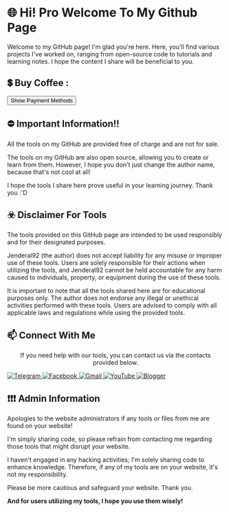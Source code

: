 
<tr>
  <td align="center">
    <h1>🌐 Hi! Pro Welcome To My Github Page</h1>
    <p>Welcome to my GitHub page! I'm glad you're here.
    Here, you'll find various projects I've worked on, ranging from open-source code to tutorials and learning notes.
    I hope the content I share will be beneficial to you.</p>
  </td>
  <td align="center">
    <h2>💲 </i> Buy Coffee :</h2>
    <button onclick="toggleVisibility()">Show Payment Methods</button>
    <ul id="paymentMethods" style="display: none;">
      <li>Bitcoin <i style="font-size:24px">$</i>: 14nXhmRiQx5joCXFTdR8ydm3T8et7MFDXC</li>
      <li>Saweria <i style="font-size:24px">$</i>: <a href="https://saweria.co/Shin403" target="_blank">https://saweria.co/Shin403</a></li>
      <li>Trakteer <i style="font-size:24px">$</i>: <a href="https://trakteer.id/shin403" target="_blank">https://trakteer.id/shin403</a></li>
      <li>Buymeacoffee <i style="font-size:24px">$</i>: <a href="https://www.buymeacoffee.com/shin.code" target="_blank">https://www.buymeacoffee.com/shin.code</a></li>
      <li>Ko-Fi <i style="font-size:24px">$</i>: <a href="https://ko-fi.com/shincode403" target="_blank">https://ko-fi.com/shincode403</a></li>
    </ul>
  </td>
  <td align="center">
    <h2>⛔ Important Information!!</h2>
    <p>All the tools on my GitHub are provided free of charge and are not for sale.</p>
    <p>The tools on my GitHub are also open source, allowing you to create or learn from them. However, I hope you don't just change the author name, because that's not cool at all!</p>
    <p>I hope the tools I share here prove useful in your learning journey. Thank you :'D</p>
  </td>
</tr>

<script>
  function toggleVisibility() {
    var paymentList = document.getElementById('paymentMethods');
    if (paymentList.style.display === "none") {
      paymentList.style.display = "block";
    } else {
      paymentList.style.display = "none";
    }
  }
</script>
  <tr>
    <td align="center">
      <h2>☣️ Disclaimer For Tools</h2>
      <p>
      The tools provided on this GitHub page are intended to be used responsibly and for their designated purposes.
      </p>
      <p>
      Jenderal92 (the author) does not accept liability for any misuse or improper use of these tools. Users are solely responsible for their actions when utilizing the tools, and Jenderal92 cannot be held accountable for any harm caused to individuals, property, or equipment during the use of these tools.
      </p>
      <p>
       It is important to note that all the tools shared here are for educational purposes only. The author does not endorse any illegal or unethical activities performed with these tools. Users are advised to comply with all applicable laws and regulations while using the provided tools.
      </p>
    </td>
    <td align="center">
      <h2>📫 Connect With Me</h2>
      <p align="center">If you need help with our tools, you can contact us via the contacts provided below.</p>
      <a href="https://t.me/Shin_code" rel="nofollow">
        <img src="https://camo.githubusercontent.com/8f41682a178e57a174d0c6042e9cdb842c6329b24c34b2bf4206c25e933073a9/68747470733a2f2f696d672e736869656c64732e696f2f62616467652f54656c656772616d2d3243413545303f7374796c653d666f722d7468652d6261646765266c6f676f3d74656c656772616d266c6f676f436f6c6f723d7768697465" alt="Telegram" data-canonical-src="https://img.shields.io/badge/Telegram-2CA5E0?style=for-the-badge&amp;logo=telegram&amp;logoColor=white" style="max-width: 100%;">
      </a>
      <a href="https://facebook.com/Shin403" rel="nofollow">
         <img src="https://camo.githubusercontent.com/8ceae4de650f63bd2d9b9a14988510ce0c1437f9c7b34d81e20b7adc5d006dfb/68747470733a2f2f696d672e736869656c64732e696f2f62616467652f46616365626f6f6b2d3138373746323f7374796c653d666f722d7468652d6261646765266c6f676f3d66616365626f6f6b266c6f676f436f6c6f723d7768697465" alt="Facebook" data-canonical-src="https://img.shields.io/badge/Facebook-1877F2?style=for-the-badge&logo=facebook&logoColor=white" style="max-width: 100%;">
      </a>
      <a href="mailto:shindaytoday@gmail.com" rel="nofollow">
         <img src="https://camo.githubusercontent.com/e5cfad4cbb1e023463333923b069b81749d94e8ff5722f851c7bb01d65bb0e95/68747470733a2f2f696d672e736869656c64732e696f2f62616467652f476d61696c2d4431343833363f7374796c653d666f722d7468652d6261646765266c6f676f3d676d61696c266c6f676f436f6c6f723d7768697465" alt="Gmail" data-canonical-src="https://img.shields.io/badge/Gmail-D14836?style=for-the-badge&logo=gmail&logoColor=white" style="max-width: 100%;">
      </a>
      <a href="https://m.youtube.com/channel/UCKf6FCKYuFUeG5D_SiAsQiQ/" rel="nofollow">
         <img src="https://camo.githubusercontent.com/94b947e758f767a15576edfb06cc06075d6b62ef7a8946db69c5ce4a2ee830f7/68747470733a2f2f696d672e736869656c64732e696f2f62616467652f596f75547562652d4646303030303f7374796c653d666f722d7468652d6261646765266c6f676f3d796f7574756265266c6f676f436f6c6f723d7768697465" alt="YouTube" data-canonical-src="https://img.shields.io/badge/YouTube-FF0000?style=for-the-badge&amp;logo=youtube&amp;logoColor=white" style="max-width: 100%;">
      </a>
      <a href="https://www.blog-gan.org/" rel="nofollow">
        <img src="https://camo.githubusercontent.com/45f31f716807c216a3b06d7c5ecb3b778d6f6eb7400fdd1774bada577aab678d/68747470733a2f2f696d672e736869656c64732e696f2f62616467652f426c6f676765722d4646353732323f7374796c653d666f722d7468652d6261646765266c6f676f3d626c6f67676572266c6f676f436f6c6f723d7768697465" alt="Blogger" data-canonical-src="https://img.shields.io/badge/Blogger-FF5722?style=for-the-badge&logo=blogger&logoColor=white" style="max-width: 100%;">
      </a>
      </td>
    <td align="center">
      <h2>❗❗❗ Admin Information</h2>
      <p>Apologies to the website administrators if any tools or files from me are found on your website!</p>
      <p>I'm simply sharing code, so please refrain from contacting me regarding those tools that might disrupt your website.</p>
      <p>I haven't engaged in any hacking activities; I'm solely sharing code to enhance knowledge. Therefore, if any of my tools are on your website, it's not my responsibility. </p>
      <p>Please be more cautious and safeguard your website. Thank you.</p>
      <p><b>And for users utilizing my tools, I hope you use them wisely!</p></b></p>
    </td>
  </tr>

  </tr>


